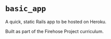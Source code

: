 # `basic_app`

A quick, static Rails app to be hosted on Heroku.

Built as part of the Firehose Project curriculum.
